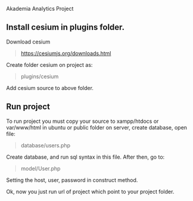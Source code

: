 Akademia Analytics Project

Install cesium in plugins folder.
--
Download cesium

> https://cesiumjs.org/downloads.html

Create folder cesium on project as:

> plugins/cesium

Add cesium source to above folder.

Run project
--
To run project you must copy your source to xampp/htdocs or var/www/html in ubuntu or public folder on server, create database, open file:

> database/users.php

Create database, and run sql syntax in this file.
After then, go to:

> model/User.php

Setting the host, user, password in construct method.

Ok, now you just run url of project which point to your project folder.